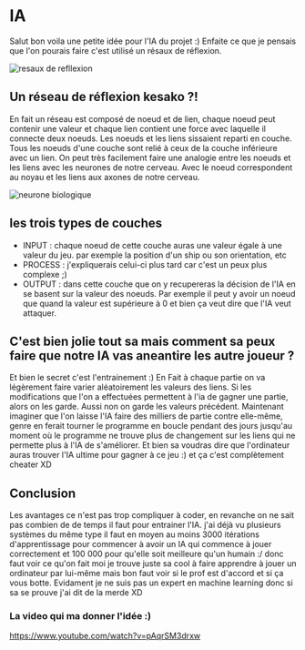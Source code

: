 # IA
Salut bon voila une petite idée pour l'IA du projet :)
Enfaite ce que je pensais que l'on pourais faire c'est utilisé un résaux de réflexion.

![resaux de refllexion](https://upload.wikimedia.org/wikipedia/commons/thumb/4/46/Colored_neural_network.svg/300px-Colored_neural_network.svg.png)

## Un réseau de réflexion kesako ?!

En fait un réseau est composé de noeud et de lien, chaque noeud peut contenir une valeur et chaque lien contient une force avec laquelle il connecte deux noeuds.
Les noeuds et les liens sissaient reparti en couche.
Tous les noeuds d'une couche sont relié à ceux de la couche inférieure avec un lien.
On peut très facilement faire une analogie entre les noeuds et les liens avec les neurones de notre cerveau. Avec le noeud correspondent au noyau et les liens aux axones de notre cerveau.

![neurone biologique](http://physique.unice.fr/sem6/2011-2012/PagesWeb/PT/Modelisation/img/myel.gif)

## les trois types de couches

- INPUT : chaque noeud de cette couche auras une valeur égale à une valeur du jeu. par exemple la position d'un ship ou son orientation, etc
- PROCESS : j'expliquerais celui-ci plus tard car c'est un peux plus complexe ;)
- OUTPUT : dans cette couche que on y recupereras la décision de l'IA en se basent sur la valeur des noeuds. Par exemple il peut y avoir un noeud que quand la valeur est supérieure à 0 et bien ça veut dire que l'IA veut attaquer.

## C'est bien jolie tout sa mais comment sa peux faire que notre IA vas aneantire les autre joueur ?

Et bien le secret c'est l'entrainement :) En Fait à chaque partie on va légèrement faire varier aléatoirement les valeurs des liens. Si les modifications que l'on a effectuées permettent à l'ia de gagner une partie, alors on les garde. Aussi non on garde les valeurs précédent.
Maintenant imaginer que l'on laisse l'IA faire des milliers de partie contre elle-même, genre en ferait tourner le programme en boucle pendant des jours jusqu'au moment où le programme ne trouve plus de changement sur les liens qui ne permette plus à l'IA de s'améliorer.
Et bien sa voudras dire que l'ordinateur auras trouver l'IA ultime pour gagner à ce jeu :) et ça c'est complètement cheater XD

## Conclusion

Les avantages ce n'est pas trop compliquer à coder, en revanche on ne sait pas combien de de temps il faut pour entrainer l'IA. j'ai déjà vu plusieurs systèmes du même type il faut en moyen au moins 3000 itérations d'apprentissage pour commencer à avoir un IA qui commence à jouer correctement et 100 000 pour qu'elle soit meilleure qu'un humain :/ donc faut voir ce qu'on fait moi je trouve juste sa cool à faire apprendre à jouer un ordinateur par lui-même mais bon faut voir si le prof est d'accord et si ça vous botte.
Evidament je ne suis pas un expert en machine learning donc si sa se prouve j'ai dit de la merde XD

### La video qui ma donner l'idée :)
https://www.youtube.com/watch?v=pAqrSM3drxw
